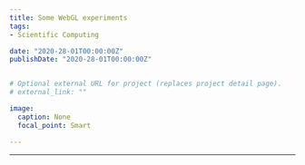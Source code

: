 ```yaml
---
title: Some WebGL experiments
tags:
- Scientific Computing

date: "2020-28-01T00:00:00Z"
publishDate: "2020-28-01T00:00:00Z"


# Optional external URL for project (replaces project detail page).
# external_link: ""

image:
  caption: None
  focal_point: Smart

---
```


<html lang="en">
  <head>
    <title>WebGL Demo</title>
    <meta charset="utf-8">
    <link rel="stylesheet" href="./webgl.css" type="text/css">
    <script src="https://cdnjs.cloudflare.com/ajax/libs/gl-matrix/2.8.1/gl-matrix-min.js"
            integrity="sha512-zhHQR0/H5SEBL3Wn6yYSaTTZej12z0hVZKOv3TwCUXT1z5qeqGcXJLLrbERYRScEDDpYIJhPC1fk31gqR783iQ=="
            crossorigin="anonymous" defer>
    </script>
    <script src="https://twgljs.org/dist/4.x/twgl-full.min.js">
    </script>
    <script type="module" src="webgl_test.js" defer>
    </script>
  </head>

  <body>
    <canvas id="glcanvas1" width="640" height="480"></canvas>
  </body>

</html>

 ---

<html lang="en">
  <head>
    <title>WebGL Demo</title>
    <meta charset="utf-8">
    <link rel="stylesheet" href="./webgl.css" type="text/css">
    <script src="https://cdnjs.cloudflare.com/ajax/libs/gl-matrix/2.8.1/gl-matrix-min.js"
            integrity="sha512-zhHQR0/H5SEBL3Wn6yYSaTTZej12z0hVZKOv3TwCUXT1z5qeqGcXJLLrbERYRScEDDpYIJhPC1fk31gqR783iQ=="
            crossorigin="anonymous" defer>
    </script>
    <script type="module" src="webgl_test2.js" defer></script>
  </head>

  <body>
    <canvas id="glcanvas2" width="640" height="480"></canvas>
  </body>

</html>
